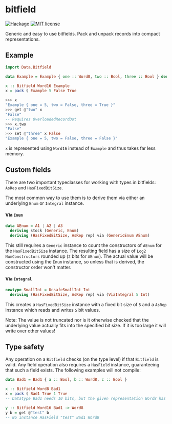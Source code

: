 # bitfield

[![Hackage](https://img.shields.io/hackage/v/bitfield.svg?logo=haskell)](https://hackage.haskell.org/package/bitfield)
[![MIT license](https://img.shields.io/badge/license-MIT-blue.svg)](LICENSE)

Generic and easy to use bitfields. Pack and unpack records into compact representations.

## Example

```haskell
import Data.Bitfield

data Example = Example { one :: Word8, two :: Bool, three :: Bool } deriving (Show, Generic)
 
x :: Bitfield Word16 Example
x = pack $ Example 5 False True

>>> x
"Example { one = 5, two = False, three = True }"
>>> get @"two" x
"False"
-- Requires OverloadedRecordDot
>>> x.two
"False"
>>> set @"three" x False
"Example { one = 5, two = False, three = False }"
```

`x` is represented using `Word16` instead of `Example` and thus takes far less memory.

## Custom fields

There are two important typeclasses for working with types in bitfields: `AsRep` and `HasFixedBitSize`.

The most common way to use them is to derive them via either an underlying `Enum` or `Integral` instance.

#### Via `Enum`

```haskell
data AEnum = A1 | A2 | A3
  deriving stock (Generic, Enum)
  deriving (HasFixedBitSize, AsRep rep) via (GenericEnum AEnum)
```

This still requires a `Generic` instance to count the constructors of `AEnum` for the `HasFixedBitSize` instance. The resulting field has a size of `Log2 NumConstructors` rounded up (`2` bits for `AEnum`). The actual value will be constructed using the `Enum` instance, so unless that is derived, the constructor order won't matter.

#### Via `Integral`

```haskell
newtype SmallInt = UnsafeSmallInt Int
  deriving (HasFixedBitSize, AsRep rep) via (ViaIntegral 5 Int)
```

This creates a `HasFixedBitSize` instance with a fixed bit size of `5` and a `AsRep` instance which reads and writes `5` bit values.

Note: The value is not truncated nor is it otherwise checked that the underlying value actually fits into the specified bit size. If it is too large it will write over other values!

## Type safety

Any operation on a `Bitfield` checks (on the type level) if that `Bitfield` is valid. Any field operation also requires a `HasField` instance, guaranteeing that such a field exists. The following examples will not compile:

```haskell
data Bad1 = Bad1 { a :: Bool, b :: Word8, c :: Bool }

x :: Bitfield Word8 Bad1
x = pack $ Bad1 True 1 True
-- Datatype Bad1 needs 10 bits, but the given representation Word8 has 8

y :: Bitfield Word16 Bad1 -> Word8
y b = get @"test" b
-- No instance HasField "test" Bad1 Word8
```
